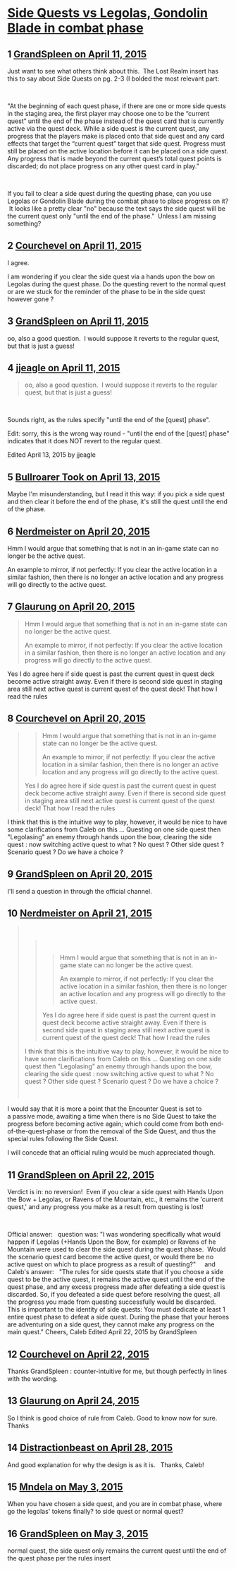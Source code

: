 # [Side Quests vs Legolas, Gondolin Blade in combat phase](https://community.fantasyflightgames.com/topic/164372-side-quests-vs-legolas-gondolin-blade-in-combat-phase/)

## 1 [GrandSpleen on April 11, 2015](https://community.fantasyflightgames.com/topic/164372-side-quests-vs-legolas-gondolin-blade-in-combat-phase/?do=findComment&comment=1556395)

Just want to see what others think about this.  The Lost Realm insert has this to say about Side Quests on pg. 2-3 (I bolded the most relevant part:

 

"At the beginning of each quest phase, if there are one or more side quests in the staging area, the first player may choose one to be the “current quest” until the end of the phase instead of the quest card that is currently active via the quest deck. While a side quest is the current quest, any progress that the players make is placed onto that side quest and any card effects that target the “current quest” target that side quest. Progress must still be placed on the active location before it can be placed on a side quest. Any progress that is made beyond the current quest’s total quest points is discarded; do not place progress on any other quest card in play."

 

If you fail to clear a side quest during the questing phase, can you use Legolas or Gondolin Blade during the combat phase to place progress on it?  It looks like a pretty clear "no" because the text says the side quest will be the current quest only "until the end of the phase."  Unless I am missing something?


## 2 [Courchevel on April 11, 2015](https://community.fantasyflightgames.com/topic/164372-side-quests-vs-legolas-gondolin-blade-in-combat-phase/?do=findComment&comment=1556546)

I agree.

I am wondering if you clear the side quest via a hands upon the bow on Legolas during the quest phase. Do the questing revert to the normal quest or are we stuck for the reminder of the phase to be in the side quest however gone ?

## 3 [GrandSpleen on April 11, 2015](https://community.fantasyflightgames.com/topic/164372-side-quests-vs-legolas-gondolin-blade-in-combat-phase/?do=findComment&comment=1557514)

oo, also a good question.  I would suppose it reverts to the regular quest, but that is just a guess!

## 4 [jjeagle on April 11, 2015](https://community.fantasyflightgames.com/topic/164372-side-quests-vs-legolas-gondolin-blade-in-combat-phase/?do=findComment&comment=1557528)

> oo, also a good question.  I would suppose it reverts to the regular quest, but that is just a guess!

 

Sounds right, as the rules specify "until the end of the [quest] phase".

Edit: sorry, this is the wrong way round - "until the end of the [quest] phase" indicates that it does NOT revert to the regular quest.

Edited April 13, 2015 by jjeagle

## 5 [Bullroarer Took on April 13, 2015](https://community.fantasyflightgames.com/topic/164372-side-quests-vs-legolas-gondolin-blade-in-combat-phase/?do=findComment&comment=1564147)

Maybe I'm misunderstanding, but I read it this way: if you pick a side quest and then clear it before the end of the phase, it's still the quest until the end of the phase.

## 6 [Nerdmeister on April 20, 2015](https://community.fantasyflightgames.com/topic/164372-side-quests-vs-legolas-gondolin-blade-in-combat-phase/?do=findComment&comment=1582498)

Hmm I would argue that something that is not in an in-game state can no longer be the active quest.

An example to mirror, if not perfectly: If you clear the active location in a similar fashion, then there is no longer an active location and any progress will go directly to the active quest.

## 7 [Glaurung on April 20, 2015](https://community.fantasyflightgames.com/topic/164372-side-quests-vs-legolas-gondolin-blade-in-combat-phase/?do=findComment&comment=1582558)

> Hmm I would argue that something that is not in an in-game state can no longer be the active quest.
> 
> An example to mirror, if not perfectly: If you clear the active location in a similar fashion, then there is no longer an active location and any progress will go directly to the active quest.

Yes I do agree here if side quest is past the current quest in quest deck become active straight away. Even if there is second side quest in staging area still next active quest is current quest of the quest deck! That how I read the rules

## 8 [Courchevel on April 20, 2015](https://community.fantasyflightgames.com/topic/164372-side-quests-vs-legolas-gondolin-blade-in-combat-phase/?do=findComment&comment=1582588)

> > Hmm I would argue that something that is not in an in-game state can no longer be the active quest.
> > 
> > An example to mirror, if not perfectly: If you clear the active location in a similar fashion, then there is no longer an active location and any progress will go directly to the active quest.
> 
> Yes I do agree here if side quest is past the current quest in quest deck become active straight away. Even if there is second side quest in staging area still next active quest is current quest of the quest deck! That how I read the rules

I think that this is the intuitive way to play, however, it would be nice to have some clarifications from Caleb on this ... Questing on one side quest then "Legolasing" an enemy through hands upon the bow, clearing the side quest : now switching active quest to what ? No quest ? Other side quest ? Scenario quest ? Do we have a choice ?

## 9 [GrandSpleen on April 20, 2015](https://community.fantasyflightgames.com/topic/164372-side-quests-vs-legolas-gondolin-blade-in-combat-phase/?do=findComment&comment=1582946)

I'll send a question in through the official channel.

## 10 [Nerdmeister on April 21, 2015](https://community.fantasyflightgames.com/topic/164372-side-quests-vs-legolas-gondolin-blade-in-combat-phase/?do=findComment&comment=1584946)

>  
> 
> >  
> > 
> > > Hmm I would argue that something that is not in an in-game state can no longer be the active quest.
> > > 
> > > An example to mirror, if not perfectly: If you clear the active location in a similar fashion, then there is no longer an active location and any progress will go directly to the active quest.
> > 
> > Yes I do agree here if side quest is past the current quest in quest deck become active straight away. Even if there is second side quest in staging area still next active quest is current quest of the quest deck! That how I read the rules
> 
> I think that this is the intuitive way to play, however, it would be nice to have some clarifications from Caleb on this ... Questing on one side quest then "Legolasing" an enemy through hands upon the bow, clearing the side quest : now switching active quest to what ? No quest ? Other side quest ? Scenario quest ? Do we have a choice ?
> 
>  

I would say that it is more a point that the Encounter Quest is set to a passive mode, awaiting a time when there is no Side Quest to take the progress before becoming active again; which could come from both end-of-the-quest-phase or from the removal of the Side Quest, and thus the special rules following the Side Quest.

I will concede that an official ruling would be much appreciated though.

## 11 [GrandSpleen on April 22, 2015](https://community.fantasyflightgames.com/topic/164372-side-quests-vs-legolas-gondolin-blade-in-combat-phase/?do=findComment&comment=1587208)

Verdict is in: no reversion!  Even if you clear a side quest with Hands Upon the Bow + Legolas, or Ravens of the Mountain, etc., it remains the 'current quest,' and any progress you make as a result from questing is lost!

 

Official answer:
 
question was: "I was wondering specifically what would happen if Legolas (+Hands Upon the Bow, for example) or Ravens of he Mountain were used to clear the side quest during the quest phase.  Would the scenario quest card become the active quest, or would there be no active quest on which to place progress as a result of questing?"
 
 
and Caleb's answer:
 
"The rules for side quests state that if you choose a side quest to be the active quest, it remains the active quest until the end of the quest phase, and any excess progress made after defeating a side quest is discarded. So, if you defeated a side quest before resolving the quest, all the progress you made from questing successfully would be discarded. This is important to the identity of side quests: You must dedicate at least 1 entire quest phase to defeat a side quest. During the phase that your heroes are adventuring on a side quest, they cannot make any progress on the main quest."
Cheers,
Caleb
Edited April 22, 2015 by GrandSpleen

## 12 [Courchevel on April 22, 2015](https://community.fantasyflightgames.com/topic/164372-side-quests-vs-legolas-gondolin-blade-in-combat-phase/?do=findComment&comment=1587333)

Thanks GrandSpleen : counter-intuitive for me, but though perfectly in lines with the wording.

## 13 [Glaurung on April 24, 2015](https://community.fantasyflightgames.com/topic/164372-side-quests-vs-legolas-gondolin-blade-in-combat-phase/?do=findComment&comment=1591919)

So I think is good choice of rule from Caleb. Good to know now for sure. Thanks

## 14 [Distractionbeast on April 28, 2015](https://community.fantasyflightgames.com/topic/164372-side-quests-vs-legolas-gondolin-blade-in-combat-phase/?do=findComment&comment=1597057)

And good explanation for why the design is as it is.   Thanks, Caleb!

## 15 [Mndela on May 3, 2015](https://community.fantasyflightgames.com/topic/164372-side-quests-vs-legolas-gondolin-blade-in-combat-phase/?do=findComment&comment=1604079)

When you have chosen a side quest, and you are in combat phase, where go the legolas' tokens finally? to side quest or normal quest?

## 16 [GrandSpleen on May 3, 2015](https://community.fantasyflightgames.com/topic/164372-side-quests-vs-legolas-gondolin-blade-in-combat-phase/?do=findComment&comment=1604106)

normal quest, the side quest only remains the current quest until the end of the quest phase per the rules insert

